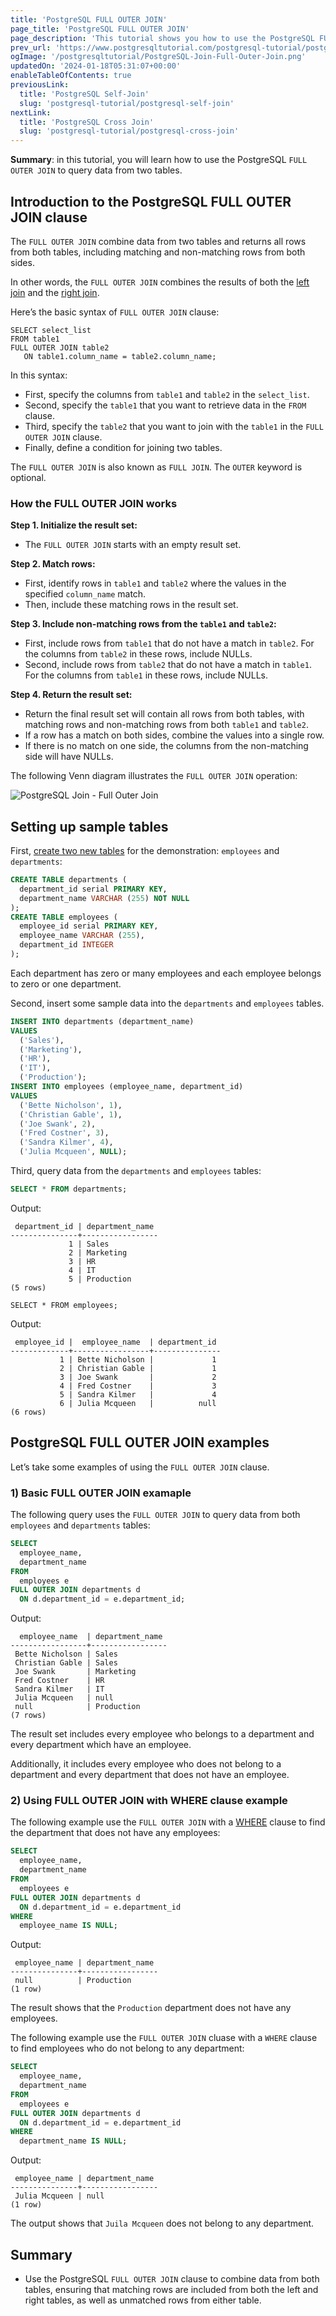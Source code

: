 ```yaml
---
title: 'PostgreSQL FULL OUTER JOIN'
page_title: 'PostgreSQL FULL OUTER JOIN'
page_description: 'This tutorial shows you how to use the PostgreSQL FULL OUTER JOIN to join two tables.'
prev_url: 'https://www.postgresqltutorial.com/postgresql-tutorial/postgresql-full-outer-join/'
ogImage: '/postgresqltutorial/PostgreSQL-Join-Full-Outer-Join.png'
updatedOn: '2024-01-18T05:31:07+00:00'
enableTableOfContents: true
previousLink:
  title: 'PostgreSQL Self-Join'
  slug: 'postgresql-tutorial/postgresql-self-join'
nextLink:
  title: 'PostgreSQL Cross Join'
  slug: 'postgresql-tutorial/postgresql-cross-join'
---
```


**Summary**: in this tutorial, you will learn how to use the PostgreSQL `FULL OUTER JOIN` to query data from two tables.

## Introduction to the PostgreSQL FULL OUTER JOIN clause

The `FULL OUTER JOIN` combine data from two tables and returns all rows from both tables, including matching and non\-matching rows from both sides.

In other words, the `FULL OUTER JOIN` combines the results of both the [left join](postgresql-left-join) and the [right join](postgresql-right-join).

Here’s the basic syntax of `FULL OUTER JOIN` clause:

```sqlsql
SELECT select_list
FROM table1
FULL OUTER JOIN table2
   ON table1.column_name = table2.column_name;
```

In this syntax:

- First, specify the columns from `table1` and `table2` in the `select_list`.
- Second, specify the `table1` that you want to retrieve data in the `FROM` clause.
- Third, specify the `table2` that you want to join with the `table1` in the `FULL OUTER JOIN` clause.
- Finally, define a condition for joining two tables.

The `FULL OUTER JOIN` is also known as `FULL JOIN`. The `OUTER` keyword is optional.

### How the FULL OUTER JOIN works

**Step 1\. Initialize the result set:**

- The `FULL OUTER JOIN` starts with an empty result set.

**Step 2\. Match rows:**

- First, identify rows in `table1` and `table2` where the values in the specified `column_name` match.
- Then, include these matching rows in the result set.

**Step 3\. Include non\-matching rows from the `table1` and `table2`:**

- First, include rows from `table1` that do not have a match in `table2`. For the columns from `table2` in these rows, include NULLs.
- Second, include rows from `table2` that do not have a match in `table1`. For the columns from `table1` in these rows, include NULLs.

**Step 4\. Return the result set:**

- Return the final result set will contain all rows from both tables, with matching rows and non\-matching rows from both `table1` and `table2`.
- If a row has a match on both sides, combine the values into a single row.
- If there is no match on one side, the columns from the non\-matching side will have NULLs.

The following Venn diagram illustrates the `FULL OUTER JOIN` operation:

![PostgreSQL Join - Full Outer Join](/postgresqltutorial/PostgreSQL-Join-Full-Outer-Join.png)

## Setting up sample tables

First, [create two new tables](postgresql-create-table) for the demonstration: `employees` and `departments`:

```sql
CREATE TABLE departments (
  department_id serial PRIMARY KEY,
  department_name VARCHAR (255) NOT NULL
);
CREATE TABLE employees (
  employee_id serial PRIMARY KEY,
  employee_name VARCHAR (255),
  department_id INTEGER
);
```

Each department has zero or many employees and each employee belongs to zero or one department.

Second, insert some sample data into the `departments` and `employees` tables.

```sql
INSERT INTO departments (department_name)
VALUES
  ('Sales'),
  ('Marketing'),
  ('HR'),
  ('IT'),
  ('Production');
INSERT INTO employees (employee_name, department_id)
VALUES
  ('Bette Nicholson', 1),
  ('Christian Gable', 1),
  ('Joe Swank', 2),
  ('Fred Costner', 3),
  ('Sandra Kilmer', 4),
  ('Julia Mcqueen', NULL);

```

Third, query data from the `departments` and `employees` tables:

```sql
SELECT * FROM departments;
```

Output:

```text
 department_id | department_name
---------------+-----------------
             1 | Sales
             2 | Marketing
             3 | HR
             4 | IT
             5 | Production
(5 rows)
```

```
SELECT * FROM employees;
```

Output:

```text
 employee_id |  employee_name  | department_id
-------------+-----------------+---------------
           1 | Bette Nicholson |             1
           2 | Christian Gable |             1
           3 | Joe Swank       |             2
           4 | Fred Costner    |             3
           5 | Sandra Kilmer   |             4
           6 | Julia Mcqueen   |          null
(6 rows)
```

## PostgreSQL FULL OUTER JOIN examples

Let’s take some examples of using the `FULL OUTER JOIN` clause.

### 1\) Basic FULL OUTER JOIN examaple

The following query uses the `FULL OUTER JOIN` to query data from both `employees` and `departments` tables:

```sql
SELECT
  employee_name,
  department_name
FROM
  employees e
FULL OUTER JOIN departments d
  ON d.department_id = e.department_id;
```

Output:

```text
  employee_name  | department_name
-----------------+-----------------
 Bette Nicholson | Sales
 Christian Gable | Sales
 Joe Swank       | Marketing
 Fred Costner    | HR
 Sandra Kilmer   | IT
 Julia Mcqueen   | null
 null            | Production
(7 rows)
```

The result set includes every employee who belongs to a department and every department which have an employee.

Additionally, it includes every employee who does not belong to a department and every department that does not have an employee.

### 2\) Using FULL OUTER JOIN with WHERE clause example

The following example use the `FULL OUTER JOIN` with a [WHERE](postgresql-where) clause to find the department that does not have any employees:

```sql
SELECT
  employee_name,
  department_name
FROM
  employees e
FULL OUTER JOIN departments d
  ON d.department_id = e.department_id
WHERE
  employee_name IS NULL;

```

Output:

```text
 employee_name | department_name
---------------+-----------------
 null          | Production
(1 row)
```

The result shows that the `Production` department does not have any employees.

The following example use the `FULL OUTER JOIN` cluase with a `WHERE` clause to find employees who do not belong to any department:

```sql
SELECT
  employee_name,
  department_name
FROM
  employees e
FULL OUTER JOIN departments d
  ON d.department_id = e.department_id
WHERE
  department_name IS NULL;
```

Output:

```
 employee_name | department_name
---------------+-----------------
 Julia Mcqueen | null
(1 row)
```

The output shows that `Juila Mcqueen` does not belong to any department.

## Summary

- Use the PostgreSQL `FULL OUTER JOIN` clause to combine data from both tables, ensuring that matching rows are included from both the left and right tables, as well as unmatched rows from either table.
